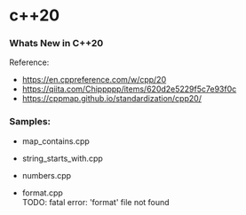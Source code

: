 c++20
===============


### Whats New in C++20

Reference:    
- https://en.cppreference.com/w/cpp/20 
 - https://qiita.com/Chippppp/items/620d2e5229f5c7e93f0c
- https://cppmap.github.io/standardization/cpp20/



### Samples:  
- map_contains.cpp  
- string_starts_with.cpp  
- numbers.cpp  

- format.cpp  
TODO: fatal error: 'format' file not found  


